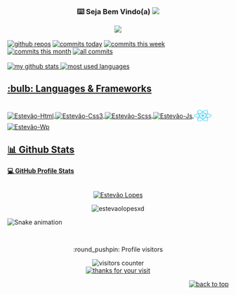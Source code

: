 <!-- markdownlint-disable MD033 MD041 -->
<p align="center">
  <h3 align="center">⌨️ Seja Bem Vindo(a) <img src="https://media.giphy.com/media/hvRJCLFzcasrR4ia7z/giphy.gif" width="35"></h3>
</p>

<p align="center">
  <img src="https://readme-typing-svg.demolab.com/?lines=Meu+nome+é+Estevão+Lopes;Desenvolvedor+Front-End!;Estudante+de+ADS!;Fique+a+vontade!&font=Fira%20Code&center=true&width=380&height=50&duration=4000&pause=1000">
</p>
<!-- markdownlint-enable MD033 -->
<div>   
    <a href="https://badges.strrl.dev" id-"top"><img  alt="github repos" src="https://badges.strrl.dev/repos/estevaolopesxd?color=181717&style=for-the-badge&labelColor=7E3ACE"></a>    
    <a href="https://badges.strrl.dev"><img  alt="commits today" src="https://badges.strrl.dev/commits/daily/estevaolopesxd?color=181717&style=for-the-badge&labelColor=7E3ACE"></a>    
    <a href="https://badges.strrl.dev"><img  alt="commits this week" src="https://badges.strrl.dev/commits/weekly/estevaolopesxd?color=181717&style=for-the-badge&labelColor=7E3ACE"></a>    
    <a href="https://badges.strrl.dev"><img  alt="commits this month" src="https://badges.strrl.dev/commits/monthly/estevaolopesxd?color=181717&style=for-the-badge&labelColor=7E3ACE"></a>    
    <a href="https://badges.strrl.dev"><img  alt="all commits" src="https://badges.strrl.dev/commits/all/estevaolopesxd?color=181717&style=for-the-badge&labelColor=7E3ACE"></a>    
</div><br>
  <a href="https://github.com/JonathanMart">
  <img height="150em" src="https://github-readme-stats.vercel.app/api?username=estevaolopesxd&count_private=true&show_icons=true&theme=midnight-purple&hide_border=true&hide_title=true" alt="my github stats"/>
  <img height="150em" src="https://github-readme-stats.vercel.app/api/top-langs/?username=estevaolopesxd&theme=midnight-purple&hide_border=true&layout=compact&custom_title=Most+Used+Languages*&langs_count=10" alt="most used languages"/>
</div>
<h2>:bulb: Languages & Frameworks</h2>
  
  <div style="display: inline_block"><br>
  <img align="center" alt="Estevão-Html" src="https://img.shields.io/badge/HTML5-E34F26?style=for-the-badge&logo=html5&logoColor=white">
  <img align="center" alt="Estevão-Css3" src="https://img.shields.io/badge/CSS3-1572B6?style=for-the-badge&logo=css3&logoColor=white">
    <img align="center" alt="Estevão-Scss" src="https://img.shields.io/badge/Sass-CC6699?style=for-the-badge&logo=sass&logoColor=white">
  <img align="center" alt="Estevão-Js" src="https://img.shields.io/badge/JavaScript-F7DF1E?style=for-the-badge&logo=javascript&logoColor=black">
  <img align="center" alt="Estevão-React" height="30" width="40" src="https://raw.githubusercontent.com/devicons/devicon/master/icons/react/react-original.svg">
  <img align="center" alt="Estevão-Wp" height="30" width="40"src="https://cdn.jsdelivr.net/gh/devicons/devicon/icons/wordpress/wordpress-original.svg">    
  </div></code>

## 📊 Github Stats 


  <summary><b>💻 GitHub Profile Stats</b></summary>
  <br/>
  <p align="center">
    <a href="https://github.com/estevaolopesxd"><img align="center" src="https://github-readme-stats.vercel.app/api?username=estevaolopesxd&show_icons=true&locale=en&theme=algolia" alt="Estevão Lopes" height="192px"/></a>
	</p>
	<p  align="center">
	  <img src="https://github-readme-stats.vercel.app/api/top-langs?username=estevaolopesxd&show_icons=true&locale=en&layout=compact&theme=algolia" alt="estevaolopesxd" height="192px"/>
	</p>
  
  
   ![Snake animation](https://github.com/estevaolopesxd/estevaolopesxd/blob/output/github-contribution-grid-snake.svg)   
 
<br/>

<p align="center">:round_pushpin: Profile visitors</p>
<div align="center">
    <img alt="visitors counter" src="https://profile-counter.glitch.me/estevaolopesxd/count.svg">
</div>

<div align="center">
    <a href="https://git.io/typing-svg">
        <img alt="thanks for your visit" src="https://readme-typing-svg.demolab.com?font=Roboto+Slab&size=24&pause=1000&color=7E3ACECE&center=true&vCenter=true&width=435&lines=Thanks+for+your+visit!" >
    </a>
</div>
    <p align="right"><a href="#top"><img src="https://img.shields.io/static/v1?label&message=back+to+top&color=7E3ACE&style=flat&logo" alt="back to top" /></a></p>




<!---
estevaolopesxd/estevaolopesxd is a ✨ special ✨ repository because its `README.md` (this file) appears on your GitHub profile.
You can click the Preview link to take a look at your changes.
--->
